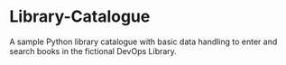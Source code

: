 # Library-Catalogue
A sample Python library catalogue with basic data handling to enter and search books in the fictional DevOps Library.
